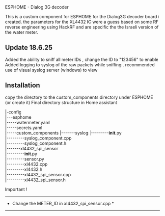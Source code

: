 ESPHOME - Dialog 3G decoder 

This is a custom component for ESPHOME for the Dialog3G decoder board i created. 
the parameters for the XL4432 IC were a guess based on some RF reverse engineering using HackRF
and are specific the the Israeli version of the water meter. 



Update 18.6.25
--------------
Added the ability to sniff all meter IDs , change the ID to "123456" to enable
Added logging to syslog of the raw packets while sniffing . recommended use of visual syslog server (windows) to view 





Installation
--------------
copy the directory to the custom_components directory under ESPHOME (or create it)
Final directory structure in Home assistant 

|-config  
|---esphome  
|-----watermeter.yaml  
|-----secrets.yaml  
|-----custom_components 
|-------syslog
|---------__init__.py  
|---------syslog_component.cpp  
|---------syslog_component.h  
|-------xl4432_spi_sensor  
|---------__init__.py  
|---------sensor.py  
|---------xl4432.cpp  
|---------xl4432.h  
|---------xl4432_spi_sensor.cpp  
|---------xl4432_spi_sensor.h  
    





Important !
************************************************
* Change the METER_ID in xl4432_spi_sensor.cpp *
************************************************
